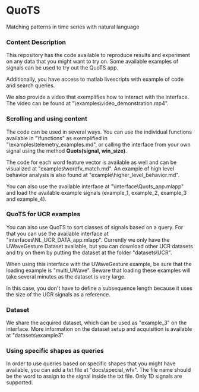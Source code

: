 # QuoTS
Matching patterns in time series with natural language

### Content Description
This repository has the code available to reproduce results and experiment
on any data that you might want to try on.
Some available examples of signals can be used to try out the QuoTS app. 

Additionally, you have access to matlab livescripts with example of code
and search queries. 

We also provide a video that exemplifies how to interact with the interface. The video can be found at "\examples\video_demonstration.mp4".

### Scrolling and using content

The code can be used in several ways. You can use the individual functions available in "\functions\" as exemplified in "\examples\telemetry_examples.md", or calling the interface
from your own signal using the method **Quots(signal, win_size)**.

The code for each word feature vector is available as well and can be 
visualized at "examples\wordfv_match.md".
An example of high level behavior analysis is also found at "example\higher_level_behavior.md".

You can also use the available interface at "\interface\Quots_app.mlapp" and load the available example signals (example_1, example_2, example_3 and example_4). 

### QuoTS for UCR examples

You can also use QuoTS to sort classes of signals based on a query. For that you can use the available interface at "interfaces\NL_UCR_DATA_app.mlapp". Currently we only have the UWaveGesture Dataset available,
but you can download other UCR datasets and try on them by putting the dataset at the folder "datasets\UCR\". 

When using this interface with the UWaveGesture example, be sure that the loading example is "multi_UWave". Beware that loading these examples will take several minutes as the 
dataset is very large.

In this case, you don't have to define a subsequence length because it uses the size of the 
UCR signals as a reference.

### Dataset

We share the acquired dataset, which can be used as "example_3" on the interface. More information on the dataset setup and acquisition is available at "datasets\example3\".

### Using specific shapes as queries

In order to use queries based on specific shapes that you might 
have available, you can add a txt file at "docs\special_wfv\". The 
file name should be the word to assign to the signal inside the txt file.
Only 1D signals are supported.